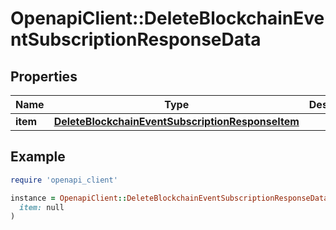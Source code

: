 # OpenapiClient::DeleteBlockchainEventSubscriptionResponseData

## Properties

| Name | Type | Description | Notes |
| ---- | ---- | ----------- | ----- |
| **item** | [**DeleteBlockchainEventSubscriptionResponseItem**](DeleteBlockchainEventSubscriptionResponseItem.md) |  |  |

## Example

```ruby
require 'openapi_client'

instance = OpenapiClient::DeleteBlockchainEventSubscriptionResponseData.new(
  item: null
)
```

